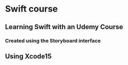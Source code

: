 # Swift course 
## Learning Swift with an Udemy Course
### Created using the Storyboard interface

## Using Xcode15
